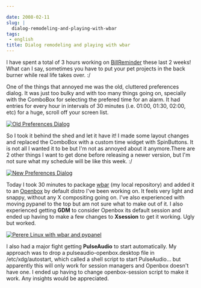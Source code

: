 ```yaml
---

date: 2008-02-11
slug: |
  dialog-remodeling-and-playing-with-wbar
tags:
 - english
title: Dialog remodeling and playing with wbar
---
```


I have spent a total of 3 hours working on
[BillReminder](http://billreminder.gnulinuxbrasil.org/) these last 2
weeks! What can I say, sometimes you have to put your pet projects in
the back burner while real life takes over. :/

One of the things that annoyed me was the old, cluttered preferences
dialog. It was just too bulky and with too many things going on,
specially with the ComboBox for selecting the prefered time for an
alarm. It had entries for every hour in intervals of 30 minutes (i.e.
01:00, 01:30, 02:00, etc) for a huge, scroll off your screen list.

[![Old Preferences
Dialog](http://farm3.static.flickr.com/2152/2254574149_a11e85bac8_o.png)](http://www.flickr.com/photos/ogmaciel/2254574149/)

So I took it behind the shed and let it have it! I made some layout
changes and replaced the ComboBox with a custom time widget with
SpinButtons. It is not all I wanted it to be but I'm not as annoyed
about it anymore.There are 2 other things I want to get done before
releasing a newer version, but I'm not sure what my schedule will be
like this week. :/

[![New Preferences
Dialog](http://farm3.static.flickr.com/2055/2255356186_719bb260a2_o.png)](http://www.flickr.com/photos/ogmaciel/2255356186/)

Today I took 30 minutes to package
[wbar](http://freshmeat.net/projects/wbar/) (my local repository) and
added it to an [Openbox](http://www.icculus.org/openbox) by default
distro I've been working on. It feels very light and snappy, without any
X compositing going on. I've also experienced with moving pypanel to the
top but am not sure what to make out of it. I also experienced getting
**GDM** to consider Openbox its default session and ended up having to
make a few changes to **Xsession** to get it working. Ugly but worked.

[![Perere Linux with wbar and
pypanel](http://farm3.static.flickr.com/2039/2255962057_9e4722c96b.jpg)](http://www.flickr.com/photos/ogmaciel/2255962057/)

I also had a major fight getting **PulseAudio** to start automatically.
My approach was to drop a pulseaudio-openbox.desktop file in
/etc/xdg/autostart, which called a shell script to start PulseAudio...
but apparently this will only work for session managers and Openbox
doesn't have one. I ended up having to change openbox-session script to
make it work. Any insights would be appreciated.
